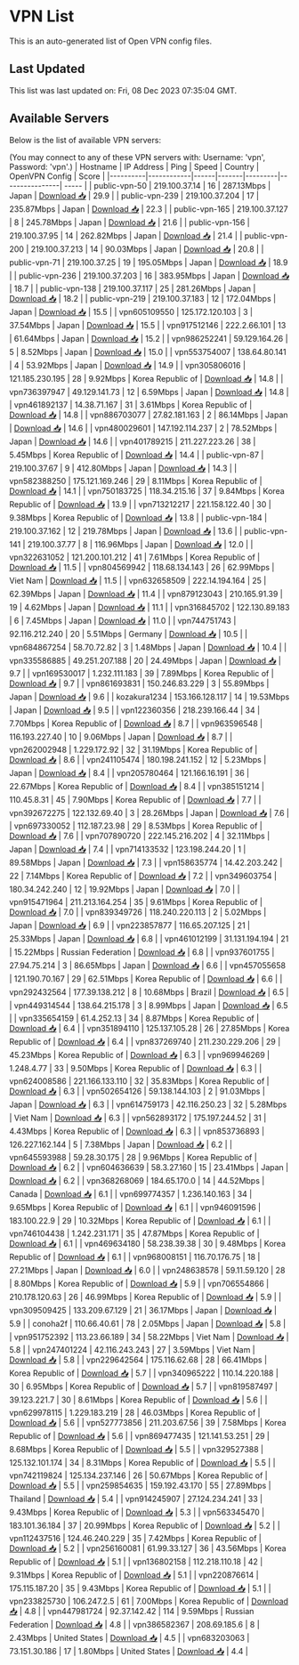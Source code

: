 # VPN List

This is an auto-generated list of Open VPN config files.

## Last Updated

This list was last updated on: Fri, 08 Dec 2023 07:35:04 GMT.

## Available Servers

Below is the list of available VPN servers:

(You may connect to any of these VPN servers with: Username: 'vpn', Password: 'vpn'.)
| Hostname | IP Address | Ping | Speed | Country | OpenVPN Config | Score |
|----------|------------|------|-------|---------|----------------| ----- |
| public-vpn-50 | 219.100.37.14 | 16 | 287.13Mbps | Japan | [Download 📥](./configs/server_0_JP.ovpn) | 29.9 |
| public-vpn-239 | 219.100.37.204 | 17 | 235.87Mbps | Japan | [Download 📥](./configs/server_1_JP.ovpn) | 22.3 |
| public-vpn-165 | 219.100.37.127 | 8 | 245.78Mbps | Japan | [Download 📥](./configs/server_2_JP.ovpn) | 21.6 |
| public-vpn-156 | 219.100.37.95 | 14 | 262.82Mbps | Japan | [Download 📥](./configs/server_3_JP.ovpn) | 21.4 |
| public-vpn-200 | 219.100.37.213 | 14 | 90.03Mbps | Japan | [Download 📥](./configs/server_4_JP.ovpn) | 20.8 |
| public-vpn-71 | 219.100.37.25 | 19 | 195.05Mbps | Japan | [Download 📥](./configs/server_5_JP.ovpn) | 18.9 |
| public-vpn-236 | 219.100.37.203 | 16 | 383.95Mbps | Japan | [Download 📥](./configs/server_6_JP.ovpn) | 18.7 |
| public-vpn-138 | 219.100.37.117 | 25 | 281.26Mbps | Japan | [Download 📥](./configs/server_7_JP.ovpn) | 18.2 |
| public-vpn-219 | 219.100.37.183 | 12 | 172.04Mbps | Japan | [Download 📥](./configs/server_8_JP.ovpn) | 15.5 |
| vpn605109550 | 125.172.120.103 | 3 | 37.54Mbps | Japan | [Download 📥](./configs/server_9_JP.ovpn) | 15.5 |
| vpn917512146 | 222.2.66.101 | 13 | 61.64Mbps | Japan | [Download 📥](./configs/server_10_JP.ovpn) | 15.2 |
| vpn986252241 | 59.129.164.26 | 5 | 8.52Mbps | Japan | [Download 📥](./configs/server_11_JP.ovpn) | 15.0 |
| vpn553754007 | 138.64.80.141 | 4 | 53.92Mbps | Japan | [Download 📥](./configs/server_12_JP.ovpn) | 14.9 |
| vpn305806016 | 121.185.230.195 | 28 | 9.92Mbps | Korea Republic of | [Download 📥](./configs/server_13_KR.ovpn) | 14.8 |
| vpn736397947 | 49.129.141.73 | 12 | 6.59Mbps | Japan | [Download 📥](./configs/server_14_JP.ovpn) | 14.8 |
| vpn461892137 | 14.38.71.167 | 31 | 3.61Mbps | Korea Republic of | [Download 📥](./configs/server_15_KR.ovpn) | 14.8 |
| vpn886703077 | 27.82.181.163 | 2 | 86.14Mbps | Japan | [Download 📥](./configs/server_16_JP.ovpn) | 14.6 |
| vpn480029601 | 147.192.114.237 | 2 | 78.52Mbps | Japan | [Download 📥](./configs/server_17_JP.ovpn) | 14.6 |
| vpn401789215 | 211.227.223.26 | 38 | 5.45Mbps | Korea Republic of | [Download 📥](./configs/server_18_KR.ovpn) | 14.4 |
| public-vpn-87 | 219.100.37.67 | 9 | 412.80Mbps | Japan | [Download 📥](./configs/server_19_JP.ovpn) | 14.3 |
| vpn582388250 | 175.121.169.246 | 29 | 8.11Mbps | Korea Republic of | [Download 📥](./configs/server_20_KR.ovpn) | 14.1 |
| vpn750183725 | 118.34.215.16 | 37 | 9.84Mbps | Korea Republic of | [Download 📥](./configs/server_21_KR.ovpn) | 13.9 |
| vpn713212217 | 221.158.122.40 | 30 | 9.38Mbps | Korea Republic of | [Download 📥](./configs/server_22_KR.ovpn) | 13.8 |
| public-vpn-184 | 219.100.37.162 | 12 | 219.78Mbps | Japan | [Download 📥](./configs/server_23_JP.ovpn) | 13.6 |
| public-vpn-141 | 219.100.37.77 | 8 | 116.96Mbps | Japan | [Download 📥](./configs/server_24_JP.ovpn) | 12.0 |
| vpn322631052 | 121.200.101.212 | 41 | 7.61Mbps | Korea Republic of | [Download 📥](./configs/server_25_KR.ovpn) | 11.5 |
| vpn804569942 | 118.68.134.143 | 26 | 62.99Mbps | Viet Nam | [Download 📥](./configs/server_26_VN.ovpn) | 11.5 |
| vpn632658509 | 222.14.194.164 | 25 | 62.39Mbps | Japan | [Download 📥](./configs/server_27_JP.ovpn) | 11.4 |
| vpn879123043 | 210.165.91.39 | 19 | 4.62Mbps | Japan | [Download 📥](./configs/server_28_JP.ovpn) | 11.1 |
| vpn316845702 | 122.130.89.183 | 6 | 7.45Mbps | Japan | [Download 📥](./configs/server_29_JP.ovpn) | 11.0 |
| vpn744751743 | 92.116.212.240 | 20 | 5.51Mbps | Germany | [Download 📥](./configs/server_30_DE.ovpn) | 10.5 |
| vpn684867254 | 58.70.72.82 | 3 | 1.48Mbps | Japan | [Download 📥](./configs/server_31_JP.ovpn) | 10.4 |
| vpn335586885 | 49.251.207.188 | 20 | 24.49Mbps | Japan | [Download 📥](./configs/server_32_JP.ovpn) | 9.7 |
| vpn169530017 | 1.232.111.183 | 39 | 7.89Mbps | Korea Republic of | [Download 📥](./configs/server_33_KR.ovpn) | 9.7 |
| vpn861693831 | 150.246.83.229 | 3 | 55.89Mbps | Japan | [Download 📥](./configs/server_34_JP.ovpn) | 9.6 |
| kozakura1234 | 153.166.128.117 | 14 | 19.53Mbps | Japan | [Download 📥](./configs/server_35_JP.ovpn) | 9.5 |
| vpn122360356 | 218.239.166.44 | 34 | 7.70Mbps | Korea Republic of | [Download 📥](./configs/server_36_KR.ovpn) | 8.7 |
| vpn963596548 | 116.193.227.40 | 10 | 9.06Mbps | Japan | [Download 📥](./configs/server_37_JP.ovpn) | 8.7 |
| vpn262002948 | 1.229.172.92 | 32 | 31.19Mbps | Korea Republic of | [Download 📥](./configs/server_38_KR.ovpn) | 8.6 |
| vpn241105474 | 180.198.241.152 | 12 | 5.23Mbps | Japan | [Download 📥](./configs/server_39_JP.ovpn) | 8.4 |
| vpn205780464 | 121.166.16.191 | 36 | 22.67Mbps | Korea Republic of | [Download 📥](./configs/server_40_KR.ovpn) | 8.4 |
| vpn385151214 | 110.45.8.31 | 45 | 7.90Mbps | Korea Republic of | [Download 📥](./configs/server_41_KR.ovpn) | 7.7 |
| vpn392672275 | 122.132.69.40 | 3 | 28.26Mbps | Japan | [Download 📥](./configs/server_42_JP.ovpn) | 7.6 |
| vpn697330052 | 112.187.23.98 | 29 | 8.53Mbps | Korea Republic of | [Download 📥](./configs/server_43_KR.ovpn) | 7.6 |
| vpn707890720 | 222.145.216.202 | 4 | 32.11Mbps | Japan | [Download 📥](./configs/server_44_JP.ovpn) | 7.4 |
| vpn714133532 | 123.198.244.20 | 1 | 89.58Mbps | Japan | [Download 📥](./configs/server_45_JP.ovpn) | 7.3 |
| vpn158635774 | 14.42.203.242 | 22 | 7.14Mbps | Korea Republic of | [Download 📥](./configs/server_46_KR.ovpn) | 7.2 |
| vpn349603754 | 180.34.242.240 | 12 | 19.92Mbps | Japan | [Download 📥](./configs/server_47_JP.ovpn) | 7.0 |
| vpn915471964 | 211.213.164.254 | 35 | 9.61Mbps | Korea Republic of | [Download 📥](./configs/server_48_KR.ovpn) | 7.0 |
| vpn839349726 | 118.240.220.113 | 2 | 5.02Mbps | Japan | [Download 📥](./configs/server_49_JP.ovpn) | 6.9 |
| vpn223857877 | 116.65.207.125 | 21 | 25.33Mbps | Japan | [Download 📥](./configs/server_50_JP.ovpn) | 6.8 |
| vpn461012199 | 31.131.194.194 | 21 | 15.22Mbps | Russian Federation | [Download 📥](./configs/server_51_RU.ovpn) | 6.8 |
| vpn937601755 | 27.94.75.214 | 3 | 86.65Mbps | Japan | [Download 📥](./configs/server_52_JP.ovpn) | 6.6 |
| vpn457055658 | 121.190.70.167 | 29 | 62.51Mbps | Korea Republic of | [Download 📥](./configs/server_53_KR.ovpn) | 6.6 |
| vpn292432564 | 177.39.138.212 | 8 | 10.68Mbps | Brazil | [Download 📥](./configs/server_54_BR.ovpn) | 6.5 |
| vpn449314544 | 138.64.215.178 | 3 | 8.99Mbps | Japan | [Download 📥](./configs/server_55_JP.ovpn) | 6.5 |
| vpn335654159 | 61.4.252.13 | 34 | 8.87Mbps | Korea Republic of | [Download 📥](./configs/server_56_KR.ovpn) | 6.4 |
| vpn351894110 | 125.137.105.28 | 26 | 27.85Mbps | Korea Republic of | [Download 📥](./configs/server_57_KR.ovpn) | 6.4 |
| vpn837269740 | 211.230.229.206 | 29 | 45.23Mbps | Korea Republic of | [Download 📥](./configs/server_58_KR.ovpn) | 6.3 |
| vpn969946269 | 1.248.4.77 | 33 | 9.50Mbps | Korea Republic of | [Download 📥](./configs/server_59_KR.ovpn) | 6.3 |
| vpn624008586 | 221.166.133.110 | 32 | 35.83Mbps | Korea Republic of | [Download 📥](./configs/server_60_KR.ovpn) | 6.3 |
| vpn502654126 | 59.138.144.103 | 2 | 91.03Mbps | Japan | [Download 📥](./configs/server_61_JP.ovpn) | 6.3 |
| vpn614759173 | 42.116.250.23 | 32 | 5.28Mbps | Viet Nam | [Download 📥](./configs/server_62_VN.ovpn) | 6.3 |
| vpn562893172 | 175.197.244.52 | 31 | 4.43Mbps | Korea Republic of | [Download 📥](./configs/server_63_KR.ovpn) | 6.3 |
| vpn853736893 | 126.227.162.144 | 5 | 7.38Mbps | Japan | [Download 📥](./configs/server_64_JP.ovpn) | 6.2 |
| vpn645593988 | 59.28.30.175 | 28 | 9.96Mbps | Korea Republic of | [Download 📥](./configs/server_65_KR.ovpn) | 6.2 |
| vpn604636639 | 58.3.27.160 | 15 | 23.41Mbps | Japan | [Download 📥](./configs/server_66_JP.ovpn) | 6.2 |
| vpn368268069 | 184.65.170.0 | 14 | 44.52Mbps | Canada | [Download 📥](./configs/server_67_CA.ovpn) | 6.1 |
| vpn699774357 | 1.236.140.163 | 34 | 9.65Mbps | Korea Republic of | [Download 📥](./configs/server_68_KR.ovpn) | 6.1 |
| vpn946091596 | 183.100.22.9 | 29 | 10.32Mbps | Korea Republic of | [Download 📥](./configs/server_69_KR.ovpn) | 6.1 |
| vpn746104438 | 1.242.231.171 | 35 | 47.87Mbps | Korea Republic of | [Download 📥](./configs/server_70_KR.ovpn) | 6.1 |
| vpn469634180 | 58.238.39.38 | 30 | 9.48Mbps | Korea Republic of | [Download 📥](./configs/server_71_KR.ovpn) | 6.1 |
| vpn968008151 | 116.70.176.75 | 18 | 27.21Mbps | Japan | [Download 📥](./configs/server_72_JP.ovpn) | 6.0 |
| vpn248638578 | 59.11.59.120 | 28 | 8.80Mbps | Korea Republic of | [Download 📥](./configs/server_73_KR.ovpn) | 5.9 |
| vpn706554866 | 210.178.120.63 | 26 | 46.99Mbps | Korea Republic of | [Download 📥](./configs/server_74_KR.ovpn) | 5.9 |
| vpn309509425 | 133.209.67.129 | 21 | 36.17Mbps | Japan | [Download 📥](./configs/server_75_JP.ovpn) | 5.9 |
| conoha2f | 110.66.40.61 | 78 | 2.05Mbps | Japan | [Download 📥](./configs/server_76_JP.ovpn) | 5.8 |
| vpn951752392 | 113.23.66.189 | 34 | 58.22Mbps | Viet Nam | [Download 📥](./configs/server_77_VN.ovpn) | 5.8 |
| vpn247401224 | 42.116.243.243 | 27 | 3.59Mbps | Viet Nam | [Download 📥](./configs/server_78_VN.ovpn) | 5.8 |
| vpn229642564 | 175.116.62.68 | 28 | 66.41Mbps | Korea Republic of | [Download 📥](./configs/server_79_KR.ovpn) | 5.7 |
| vpn340965222 | 110.14.220.188 | 30 | 6.95Mbps | Korea Republic of | [Download 📥](./configs/server_80_KR.ovpn) | 5.7 |
| vpn819587497 | 39.123.221.7 | 30 | 8.61Mbps | Korea Republic of | [Download 📥](./configs/server_81_KR.ovpn) | 5.6 |
| vpn629978115 | 1.229.183.219 | 28 | 46.03Mbps | Korea Republic of | [Download 📥](./configs/server_82_KR.ovpn) | 5.6 |
| vpn527773856 | 211.203.67.56 | 39 | 7.58Mbps | Korea Republic of | [Download 📥](./configs/server_83_KR.ovpn) | 5.6 |
| vpn869477435 | 121.141.53.251 | 29 | 8.68Mbps | Korea Republic of | [Download 📥](./configs/server_84_KR.ovpn) | 5.5 |
| vpn329527388 | 125.132.101.174 | 34 | 8.31Mbps | Korea Republic of | [Download 📥](./configs/server_85_KR.ovpn) | 5.5 |
| vpn742119824 | 125.134.237.146 | 26 | 50.67Mbps | Korea Republic of | [Download 📥](./configs/server_86_KR.ovpn) | 5.5 |
| vpn259854635 | 159.192.43.170 | 55 | 27.89Mbps | Thailand | [Download 📥](./configs/server_87_TH.ovpn) | 5.4 |
| vpn914245907 | 27.124.234.241 | 33 | 9.43Mbps | Korea Republic of | [Download 📥](./configs/server_88_KR.ovpn) | 5.3 |
| vpn563345470 | 183.101.36.184 | 37 | 20.99Mbps | Korea Republic of | [Download 📥](./configs/server_89_KR.ovpn) | 5.2 |
| vpn112437516 | 124.46.240.229 | 35 | 7.42Mbps | Korea Republic of | [Download 📥](./configs/server_90_KR.ovpn) | 5.2 |
| vpn256160081 | 61.99.33.127 | 36 | 43.56Mbps | Korea Republic of | [Download 📥](./configs/server_91_KR.ovpn) | 5.1 |
| vpn136802158 | 112.218.110.18 | 42 | 9.31Mbps | Korea Republic of | [Download 📥](./configs/server_92_KR.ovpn) | 5.1 |
| vpn220876614 | 175.115.187.20 | 35 | 9.43Mbps | Korea Republic of | [Download 📥](./configs/server_93_KR.ovpn) | 5.1 |
| vpn233825730 | 106.247.2.5 | 61 | 7.00Mbps | Korea Republic of | [Download 📥](./configs/server_94_KR.ovpn) | 4.8 |
| vpn447981724 | 92.37.142.42 | 114 | 9.59Mbps | Russian Federation | [Download 📥](./configs/server_95_RU.ovpn) | 4.8 |
| vpn386582367 | 208.69.185.6 | 8 | 2.43Mbps | United States | [Download 📥](./configs/server_96_US.ovpn) | 4.5 |
| vpn683203063 | 73.151.30.186 | 17 | 1.80Mbps | United States | [Download 📥](./configs/server_97_US.ovpn) | 4.4 |

